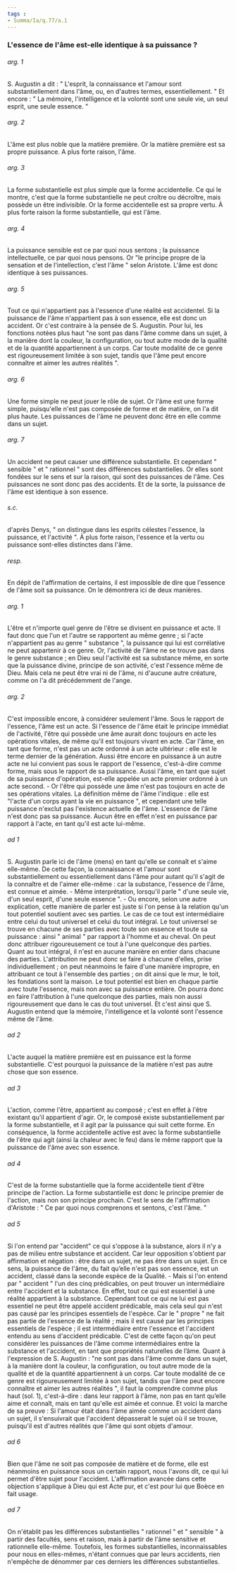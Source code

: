 ```yaml
---
tags : 
- Summa/Ia/q.77/a.1
---
```


### L'essence de l'âme est-elle identique à sa puissance ?



###### arg. 1
S. Augustin a dit : " L'esprit, la connaissance et l'amour sont substantiellement dans l'âme, ou, en d'autres termes, essentiellement. " Et encore : " La mémoire, l'intelligence et la volonté sont une seule vie, un seul esprit, une seule essence. " 

###### arg. 2
L'âme est plus noble que la matière première. Or la matière première est sa propre puissance. A plus forte raison, l'âme. 

###### arg. 3
La forme substantielle est plus simple que la forme accidentelle. Ce qui le montre, c'est que la forme substantielle ne peut croître ou décroître, mais possède un être indivisible. Or la forme accidentelle est sa propre vertu. À plus forte raison la forme substantielle, qui est l'âme. 

###### arg. 4
La puissance sensible est ce par quoi nous sentons ; la puissance intellectuelle, ce par quoi nous pensons. Or "le principe propre de la sensation et de l'intellection, c'est l'âme " selon Aristote. L'âme est donc identique à ses puissances. 

###### arg. 5
Tout ce qui n'appartient pas à l'essence d'une réalité est accidentel. Si la puissance de l'âme n'appartient pas à son essence, elle est donc un accident. Or c'est contraire à la pensée de S. Augustin. Pour lui, les fonctions notées plus haut "ne sont pas dans l'âme comme dans un sujet, à la manière dont la couleur, la configuration, ou tout autre mode de la qualité et de la quantité appartiennent à un corps. Car toute modalité de ce genre est rigoureusement limitée à son sujet, tandis que l'âme peut encore connaître et aimer les autres réalités ". 

###### arg. 6
Une forme simple ne peut jouer le rôle de sujet. Or l'âme est une forme simple, puisqu'elle n'est pas composée de forme et de matière, on l'a dit plus haute. Les puissances de l'âme ne peuvent donc être en elle comme dans un sujet. 

###### arg. 7
Un accident ne peut causer une différence substantielle. Et cependant " sensible " et " rationnel " sont des différences substantielles. Or elles sont fondées sur le sens et sur la raison, qui sont des puissances de l'âme. Ces puissances ne sont donc pas des accidents. Et de la sorte, la puissance de l'âme est identique à son essence. 

###### s.c.
d'après Denys, " on distingue dans les esprits célestes l'essence, la puissance, et l'activité ". À plus forte raison, l'essence et la vertu ou puissance sont-elles distinctes dans l'âme. 

###### resp.
En dépit de l'affirmation de certains, il est impossible de dire que l'essence de l'âme soit sa puissance. On le démontrera ici de deux manières. 

###### arg. 1
L'être et n'importe quel genre de l'être se divisent en puissance et acte. Il faut donc que l'un et l'autre se rapportent au même genre ; si l'acte n'appartient pas au genre " substance ", la puissance qui lui est corrélative ne peut appartenir à ce genre. Or, l'activité de l'âme ne se trouve pas dans le genre substance ; en Dieu seul l'activité est sa substance même, en sorte que la puissance divine, principe de son activité, c'est l'essence même de Dieu. Mais cela ne peut être vrai ni de l'âme, ni d'aucune autre créature, comme on l'a dit précédemment de l'ange. 

###### arg. 2
C'est impossible encore, à considérer seulement l'âme. Sous le rapport de l'essence, l'âme est un acte. Si l'essence de l'âme était le principe immédiat de l'activité, l'être qui possède une âme aurait donc toujours en acte les opérations vitales, de même qu'il est toujours vivant en acte. Car l'âme, en tant que forme, n'est pas un acte ordonné à un acte ultérieur : elle est le terme dernier de la génération. Aussi être encore en puissance à un autre acte ne lui convient pas sous le rapport de l'essence, c'est-à-dire comme forme, mais sous le rapport de sa puissance. Aussi l'âme, en tant que sujet de sa puissance d'opération, est-elle appelée un acte premier ordonné à un acte second. - Or l'être qui possède une âme n'est pas toujours en acte de ses opérations vitales. La définition même de l'âme l'indique : elle est "l'acte d'un corps ayant la vie en puissance ", et cependant une telle puissance n'exclut pas l'existence actuelle de l'âme. L'essence de l'âme n'est donc pas sa puissance. Aucun être en effet n'est en puissance par rapport à l'acte, en tant qu'il est acte lui-même. 

###### ad 1
S. Augustin parle ici de l'âme (mens) en tant qu'elle se connaît et s'aime elle-même. De cette façon, la connaissance et l'amour sont substantiellement ou essentiellement dans l'âme pour autant qu'il s'agit de la connaître et de l'aimer elle-même : car la substance, l'essence de l'âme, est connue et aimée. - Même interprétation, lorsqu'il parle " d'une seule vie, d'un seul esprit, d'une seule essence ". - Ou encore, selon une autre explication, cette manière de parler est juste si l'on pense à la relation qu'un tout potentiel soutient avec ses parties. Le cas de ce tout est intermédiaire entre celui du tout universel et celui du tout intégral. Le tout universel se trouve en chacune de ses parties avec toute son essence et toute sa puissance : ainsi " animal " par rapport à l'homme et au cheval. On peut donc attribuer rigoureusement ce tout à l'une quelconque des parties. Quant au tout intégral, il n'est en aucune manière en entier dans chacune des parties. L'attribution ne peut donc se faire à chacune d'elles, prise individuellement ; on peut néanmoins le faire d'une manière impropre, en attribuant ce tout à l'ensemble des parties ; on dit ainsi que le mur, le toit, les fondations sont la maison. Le tout potentiel est bien en chaque partie avec toute l'essence, mais non avec sa puissance entière. On pourra donc en faire l'attribution à l'une quelconque des parties, mais non aussi rigoureusement que dans le cas du tout universel. Et c'est ainsi que S. Augustin entend que la mémoire, l'intelligence et la volonté sont l'essence même de l'âme. 

###### ad 2
L'acte auquel la matière première est en puissance est la forme substantielle. C'est pourquoi la puissance de la matière n'est pas autre chose que son essence. 

###### ad 3
L'action, comme l'être, appartient au composé ; c'est en effet à l'être existant qu'il appartient d'agir. Or, le composé existe substantiellement par la forme substantielle, et il agit par la puissance qui suit cette forme. En conséquence, la forme accidentelle active est avec la forme substantielle de l'être qui agit (ainsi la chaleur avec le feu) dans le même rapport que la puissance de l'âme avec son essence. 

###### ad 4
C'est de la forme substantielle que la forme accidentelle tient d'être principe de l'action. La forme substantielle est donc le principe premier de l'action, mais non son principe prochain. C'est le sens de l'affirmation d'Aristote : " Ce par quoi nous comprenons et sentons, c'est l'âme. " 

###### ad 5
Si l'on entend par "accident" ce qui s'oppose à la substance, alors il n'y a pas de milieu entre substance et accident. Car leur opposition s'obtient par affirmation et négation : être dans un sujet, ne pas être dans un sujet. En ce sens, la puissance de l'âme, du fait qu’elle n'est pas son essence, est un accident, classé dans la seconde espèce de la Qualité. - Mais si l'on entend par " accident " l'un des cinq prédicables, on peut trouver un intermédiaire entre l'accident et la substance. En effet, tout ce qui est essentiel à une réalité appartient à la substance. Cependant tout ce qui ne lui est pas essentiel ne peut être appelé accident prédicable, mais cela seul qui n'est pas causé par les principes essentiels de l'espèce. Car le " propre " ne fait pas partie de l'essence de la réalité ; mais il est causé par les principes essentiels de l'espèce ; il est intermédiaire entre l'essence et l'accident entendu au sens d'accident prédicable. C'est de cette façon qu'on peut considérer les puissances de l'âme comme intermédiaires entre la substance et l'accident, en tant que propriétés naturelles de l’âme. Quant à l'expression de S. Augustin : "ne sont pas dans l'âme comme dans un sujet, à la manière dont la couleur, la configuration, ou tout autre mode de la qualité et de la quantité appartiennent à un corps. Car toute modalité de ce genre est rigoureusement limitée à son sujet, tandis que l'âme peut encore connaître et aimer les autres réalités ", il faut la comprendre comme plus haut (sol. 1), c'est-à-dire : dans leur rapport à l'âme, non pas en tant qu’elle aime et connaît, mais en tant qu'elle est aimée et connue. Et voici la marche de sa preuve : Si l'amour était dans l'âme aimée comme un accident dans un sujet, il s'ensuivrait que l'accident dépasserait le sujet où il se trouve, puisqu'il est d'autres réalités que l'âme qui sont objets d'amour. 

###### ad 6
Bien que l'âme ne soit pas composée de matière et de forme, elle est néanmoins en puissance sous un certain rapport, nous l'avons dit, ce qui lui permet d'être sujet pour l'accident. L'affirmation avancée dans cette objection s'applique à Dieu qui est Acte pur, et c'est pour lui que Boèce en fait usage. 

###### ad 7
On n'établit pas les différences substantielles " rationnel " et " sensible " à partir des facultés, sens et raison, mais à partir de l'âme sensitive et rationnelle elle-même. Toutefois, les formes substantielles, inconnaissables pour nous en elles-mêmes, n'étant connues que par leurs accidents, rien n'empêche de dénommer par ces derniers les différences substantielles. 

